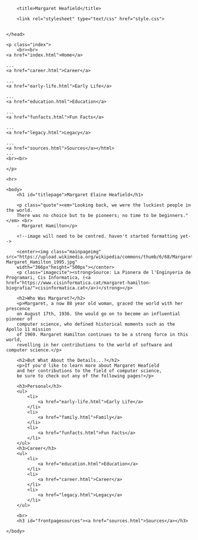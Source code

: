 <!DOCTYPE html>

<html>
    <head>
        
        <title>Margaret Heafield</title>
        
        <link rel="stylesheet" type="text/css" href="style.css">

        
    </head>

<!--Links to other pages-->
    <p class="index">
        <br><br>
    <a href="index.html">Home</a>
    
    ...
    <a href="career.html">Career</a>
    
    ...    
    <a href="early-life.html">Early Life</a>
    
    ...    
    <a href="education.html">Education</a>
    
    ...    
    <a href="funfacts.html">Fun Facts</a>
    
    ...    
    <a href="legacy.html">Legacy</a>
    
    ...    
    <a href="sources.html">Sources</a></html> 
    ...    
    <br><br>
    
    </p>
    
    <hr>
    
<!--site coding after this point-->

    <body>
        <h1 id="titlepage">Margaret Elaine Heafield</h1>
        
        <p class="quote"><em>"Looking back, we were the luckiest people in the world. 
        There was no choice but to be pioneers; no time to be beginners."</em> <br>
        - Margaret Hamilton</p>
        
        <!--image will need to be centred. haven't started formatting yet-->
        
        <center><img class="mainpageimg" src="https://upload.wikimedia.org/wikipedia/commons/thumb/6/68/Margaret_Hamilton_1995.jpg/640px-Margaret_Hamilton_1995.jpg"
        width="366px"height="500px"></center>
        <p class="imagecite"><strong>Source: La Pionera de l'Enginyeria de Programari, Cis Informatica, (<a href="https://www.cisinformatica.cat/margaret-hamilton-biografia/">cisinformatica.cat</a>)</strong></p>
        
        <h2>Who Was Margaret?</h2>
        <p>Margaret, a now 88 year old woman, graced the world with her prescence
        on August 17th, 1936. She would go on to become an influential pioneer of 
        computer science, who defined historical moments such as the Apollo 11 mission
        of 1969. Margaret Hamilton continues to be a strong force in this world, 
        revelling in her contributions to the world of software and computer science.</p>
        

<!--Starting on the meat and potatoes. Our information is after this now (links and stuff-->

        <h2>But What About the Details...?</h2>
        <p>If you'd like to learn more about Margaret Heafield 
        and her contributions to the field of computer science, 
        be sure to check out any of the following pages!</p>
        
        <h3>Personal</h3>
        <ul>
            <li>
                <a href="early-life.html">Early Life</a>
            </li>
            <li>
                <a href="family.html">Family</a>
            </li>
            <li>
                <a href="funfacts.html">Fun Facts</a>
            </li>
        </ul>
        <h3>Career</h3>
        <ul>
            <li>
                <a href="education.html">Education</a>
            </li>
            <li>
                <a href="career.html">Career</a>
            </li>
            <li>
                <a href="legacy.html">Legacy</a>
            </li>
        </ul>
        
        <br>
        <h3 id="frontpagesources"><a href="sources.html">Sources</a></h3>

    </body>
</html>